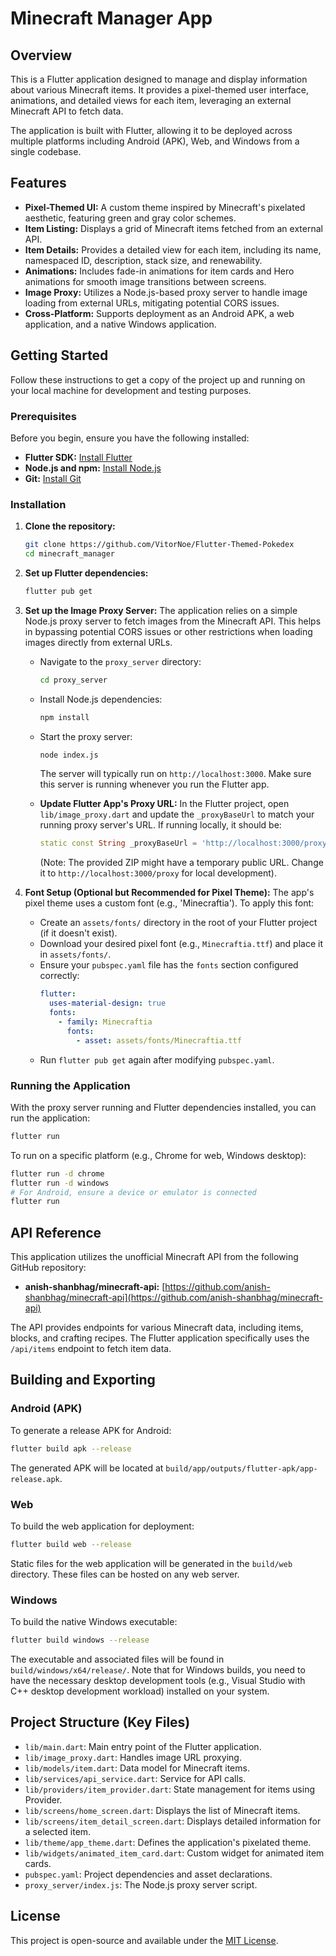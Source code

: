 # Minecraft Manager App

## Overview

This is a Flutter application designed to manage and display information about various Minecraft items. It provides a pixel-themed user interface, animations, and detailed views for each item, leveraging an external Minecraft API to fetch data.

The application is built with Flutter, allowing it to be deployed across multiple platforms including Android (APK), Web, and Windows from a single codebase.

## Features

*   **Pixel-Themed UI:** A custom theme inspired by Minecraft's pixelated aesthetic, featuring green and gray color schemes.
*   **Item Listing:** Displays a grid of Minecraft items fetched from an external API.
*   **Item Details:** Provides a detailed view for each item, including its name, namespaced ID, description, stack size, and renewability.
*   **Animations:** Includes fade-in animations for item cards and Hero animations for smooth image transitions between screens.
*   **Image Proxy:** Utilizes a Node.js-based proxy server to handle image loading from external URLs, mitigating potential CORS issues.
*   **Cross-Platform:** Supports deployment as an Android APK, a web application, and a native Windows application.

## Getting Started

Follow these instructions to get a copy of the project up and running on your local machine for development and testing purposes.

### Prerequisites

Before you begin, ensure you have the following installed:

*   **Flutter SDK:** [Install Flutter](https://flutter.dev/docs/get-started/install)
*   **Node.js and npm:** [Install Node.js](https://nodejs.org/en/download/)
*   **Git:** [Install Git](https://git-scm.com/book/en/v2/Getting-Started-Installing-Git)

### Installation

1.  **Clone the repository:**
    ```bash
    git clone https://github.com/VitorNoe/Flutter-Themed-Pokedex
    cd minecraft_manager
    ```

2.  **Set up Flutter dependencies:**
    ```bash
    flutter pub get
    ```

3.  **Set up the Image Proxy Server:**
    The application relies on a simple Node.js proxy server to fetch images from the Minecraft API. This helps in bypassing potential CORS issues or other restrictions when loading images directly from external URLs.

    *   Navigate to the `proxy_server` directory:
        ```bash
        cd proxy_server
        ```
    *   Install Node.js dependencies:
        ```bash
        npm install
        ```
    *   Start the proxy server:
        ```bash
        node index.js
        ```
        The server will typically run on `http://localhost:3000`. Make sure this server is running whenever you run the Flutter app.

    *   **Update Flutter App's Proxy URL:**
        In the Flutter project, open `lib/image_proxy.dart` and update the `_proxyBaseUrl` to match your running proxy server's URL. If running locally, it should be:
        ```dart
        static const String _proxyBaseUrl = 'http://localhost:3000/proxy';
        ```
        (Note: The provided ZIP might have a temporary public URL. Change it to `http://localhost:3000/proxy` for local development).

4.  **Font Setup (Optional but Recommended for Pixel Theme):**
    The app's pixel theme uses a custom font (e.g., 'Minecraftia'). To apply this font:

    *   Create an `assets/fonts/` directory in the root of your Flutter project (if it doesn't exist).
    *   Download your desired pixel font (e.g., `Minecraftia.ttf`) and place it in `assets/fonts/`.
    *   Ensure your `pubspec.yaml` file has the `fonts` section configured correctly:
        ```yaml
        flutter:
          uses-material-design: true
          fonts:
            - family: Minecraftia
              fonts:
                - asset: assets/fonts/Minecraftia.ttf
        ```
    *   Run `flutter pub get` again after modifying `pubspec.yaml`.

### Running the Application

With the proxy server running and Flutter dependencies installed, you can run the application:

```bash
flutter run
```

To run on a specific platform (e.g., Chrome for web, Windows desktop):

```bash
flutter run -d chrome
flutter run -d windows
# For Android, ensure a device or emulator is connected
flutter run
```

## API Reference

This application utilizes the unofficial Minecraft API from the following GitHub repository:

*   **anish-shanbhag/minecraft-api:** [https://github.com/anish-shanbhag/minecraft-api](https://github.com/anish-shanbhag/minecraft-api)

The API provides endpoints for various Minecraft data, including items, blocks, and crafting recipes. The Flutter application specifically uses the `/api/items` endpoint to fetch item data.

## Building and Exporting

### Android (APK)

To generate a release APK for Android:

```bash
flutter build apk --release
```

The generated APK will be located at `build/app/outputs/flutter-apk/app-release.apk`.

### Web

To build the web application for deployment:

```bash
flutter build web --release
```

Static files for the web application will be generated in the `build/web` directory. These files can be hosted on any web server.

### Windows

To build the native Windows executable:

```bash
flutter build windows --release
```

The executable and associated files will be found in `build/windows/x64/release/`. Note that for Windows builds, you need to have the necessary desktop development tools (e.g., Visual Studio with C++ desktop development workload) installed on your system.

## Project Structure (Key Files)

*   `lib/main.dart`: Main entry point of the Flutter application.
*   `lib/image_proxy.dart`: Handles image URL proxying.
*   `lib/models/item.dart`: Data model for Minecraft items.
*   `lib/services/api_service.dart`: Service for API calls.
*   `lib/providers/item_provider.dart`: State management for items using Provider.
*   `lib/screens/home_screen.dart`: Displays the list of Minecraft items.
*   `lib/screens/item_detail_screen.dart`: Displays detailed information for a selected item.
*   `lib/theme/app_theme.dart`: Defines the application's pixelated theme.
*   `lib/widgets/animated_item_card.dart`: Custom widget for animated item cards.
*   `pubspec.yaml`: Project dependencies and asset declarations.
*   `proxy_server/index.js`: The Node.js proxy server script.

## License

This project is open-source and available under the [MIT License](LICENSE).